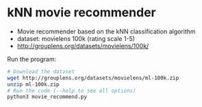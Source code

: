 # kNN movie recommender

* Movie recommender based on the kNN classification algorithm
* dataset: movielens 100k (rating scale 1-5)
* http://grouplens.org/datasets/movielens/100k/

Run the program:
```bash
# Download the dataset
wget http://grouplens.org/datasets/movielens/ml-100k.zip
unzip ml-100k.zip
# Run the code (--help to see all options)
python3 movie_recommend.py
```
